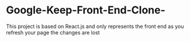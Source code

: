 # Google-Keep-Front-End-Clone-

This project is based on React.js and only represents the front end as you refresh your page the changes are lost

